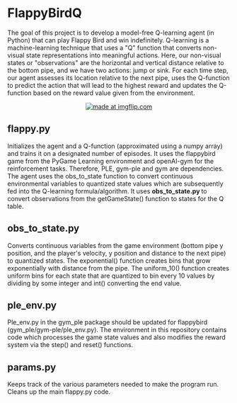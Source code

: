 # FlappyBirdQ
The goal of this project is to develop a model-free Q-learning agent (in Python) that can play Flappy Bird and win indefinitely. Q-learning is a machine-learning technique that uses a "Q" function that converts non-visual state representations into meaningful actions. Here, our non-visual states or "observations" are the horizontal and vertical distance relative to the bottom pipe, and we have two actions: jump or sink. For each time step, our agent assesses its location relative to the next pipe, uses the Q-function to predict the action that will lead to the highest reward and updates the Q-function based on the reward value given from the environment. 

<center><a href="https://imgflip.com/gif/2859uo"><img src="https://i.imgflip.com/2859uo.gif" title="made at imgflip.com"/></a></a></center>

 

## flappy.py 
Initializes the agent and a Q-function (approximated using a numpy array) and trains it on a designated number of episodes. It uses the flappybird game from the PyGame Learning environment and openAI-gym for the reinforcement tasks. Therefore, PLE, gym-ple and gym are dependencies. The agent uses the obs_to_state function to convert continuous environmental variables to quantized state values which are subsequently fed into the Q-learning formula/algorithm. It uses <b> obs_to_state.py </b>  to convert observations from the getGameState() function to states for the Q table. 

## obs_to_state.py
Converts continuous variables from the game environment (bottom pipe y position, and the player's velocity, y position and distance to the next pipe) to quantized states. The exponential() function creates bins that grow exponentially with distance from the pipe. The uniform_10() function creates uniform bins for each state that are quantized to bin every 10 values by dividing by some integer and int() converting the end value. 

## ple_env.py 
Ple_env.py in the gym_ple package should be updated for flappybird (gym_ple/gym-ple/ple_env.py). The environment in this repository contains code which processes the game state values and also modifies the reward system via the step() and reset() functions.

## params.py
Keeps track of the various parameters needed to make the program run. Cleans up the main flappy.py code. 
